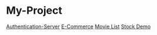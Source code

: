 # My-Project
[Authentication-Server](https://salty-harbor-10791.herokuapp.com/#!/)
[E-Commerce](https://calm-atoll-52498.herokuapp.com/)
[Movie List](https://rocky-shelf-36998.herokuapp.com/)
[Stock Demo](https://evening-stream-25294.herokuapp.com/)
